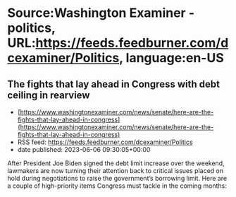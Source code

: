 # Source:Washington Examiner - politics, URL:https://feeds.feedburner.com/dcexaminer/Politics, language:en-US

## The fights that lay ahead in Congress with debt ceiling in rearview
 - [https://www.washingtonexaminer.com/news/senate/here-are-the-fights-that-lay-ahead-in-congress](https://www.washingtonexaminer.com/news/senate/here-are-the-fights-that-lay-ahead-in-congress)
 - RSS feed: https://feeds.feedburner.com/dcexaminer/Politics
 - date published: 2023-06-06 09:30:05+00:00

After President Joe Biden signed the debt limit increase over the weekend, lawmakers are now turning their attention back to critical issues placed on hold during negotiations to raise the government’s borrowing limit. Here are a couple of high-priority items Congress must tackle in the coming months:

